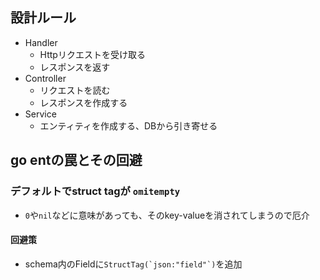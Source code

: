 

## 設計ルール

+ Handler
  + Httpリクエストを受け取る
  + レスポンスを返す
+ Controller
  + リクエストを読む
  + レスポンスを作成する
+ Service
  + エンティティを作成する、DBから引き寄せる

## go entの罠とその回避

### デフォルトでstruct tagが `omitempty`

+ `0`や`nil`などに意味があっても、そのkey-valueを消されてしまうので厄介

#### 回避策

+ schema内のFieldに``StructTag(`json:"field"`)``を追加